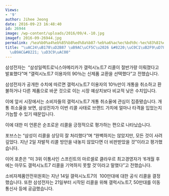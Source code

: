 ```yaml
---
Views:
- '9'
author: Jihee Jeong
date: 2016-09-23 16:48:40
id: 26944
image: /wp-content/uploads/2016/09/4.-10.jpg
imagef: 2016-09-26944.jpg
permalink: /%ea%b0%a4%eb%85%b8%ed%8a%b87-%eb%a6%ac%ec%bd%9c-%ec%83%81%eb%8b%b9%ed%9e%88-%ec%9e%98-%ec%b2%98%eb%a6%ac-%ed%8f%89%ea%b0%80/
title: "\uAC24\uB178\uD2B87 \uB9AC\uCF5C\u2026 &#8220;\uC0C1\uB2F9\uD788 \uC798 \uCC98\
  \uB9AC&#8221; \uD3C9\uAC00"
---
```


삼성전자는  &#8220;삼성일렉트로닉스아메리카가 갤럭시노트7 리콜이 절반가량 이뤄졌다고 발표했다&#8221;며 &#8220;갤럭시노트7 이용자의 90％는 신제품 교환을 선택했다&#8221;고 전했습니다.

삼성전자가 공개한 수치에 따르면 갤럭시노트7 이용자의 10％만이 개통을 취소하고 환불하거나 다른 제품으로 바꾼 것으로 이는 시장 예상치보다 비교적 낮은 수치입니다.

이에 앞서 시장에서는 소비자들의 갤럭시노트7 개통 취소율에 관심이 집중됐습니다. 개통 취소율을 보면, 삼성전자가 이번 리콜 사태로 브랜드 가치에 얼마나 타격을 입었는지 가늠할 수 있기 때문입니다.

이에 대한 미 언론은 순조로운 리콜을 긍정적으로 평가하는 편으로 나타났습니다.

포브스는 &#8220;삼성이 리콜을 상당히 잘 처리했다&#8221;며 &#8220;완벽하지는 않았지만, 모든 것이 사려 깊었다. 지난 2일 자발적 리콜 방안을 내놓지 않았다면 더 비판받았을 것&#8221;이라고 평가했습니다.

이어 포춘은 &#8220;미 3위 이통사인 스프린트의 마르셀로 클라우르 최고경영자가 &#8216;6개월 후에는 아무도 갤럭시노트7 리콜을 기억하지 못할 것&#8217;이라고 말했다&#8221;고 전했습니다.

소비자제품안전위원회는 지난 14일 갤럭시노트7의  100만대에 대한 공식 리콜을 결정했습니다. 또한 삼성전자는 21일부터 시작된 리콜을 위해 갤럭시노트7, 50만대를 이동통신사 등에 공급했습니다.